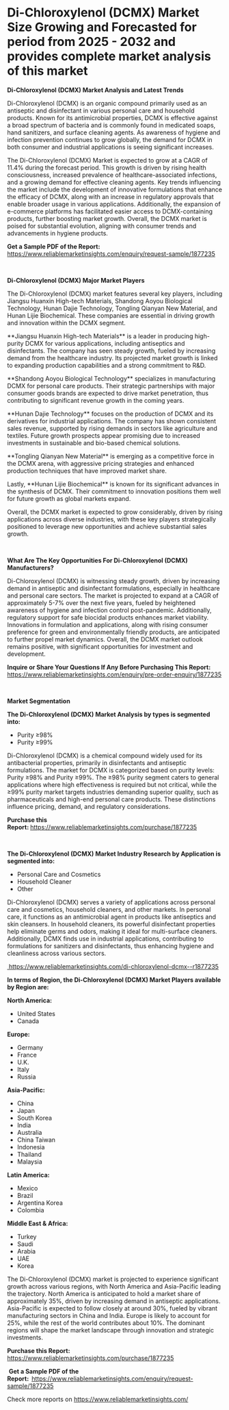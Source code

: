 <p><h1>Di-Chloroxylenol (DCMX) Market Size Growing and Forecasted for period from 2025 - 2032 and provides complete market analysis of this market</h1></p><p><strong>Di-Chloroxylenol (DCMX) Market Analysis and Latest Trends</strong></p>
<p><p>Di-Chloroxylenol (DCMX) is an organic compound primarily used as an antiseptic and disinfectant in various personal care and household products. Known for its antimicrobial properties, DCMX is effective against a broad spectrum of bacteria and is commonly found in medicated soaps, hand sanitizers, and surface cleaning agents. As awareness of hygiene and infection prevention continues to grow globally, the demand for DCMX in both consumer and industrial applications is seeing significant increases.</p><p>The Di-Chloroxylenol (DCMX) Market is expected to grow at a CAGR of 11.4% during the forecast period. This growth is driven by rising health consciousness, increased prevalence of healthcare-associated infections, and a growing demand for effective cleaning agents. Key trends influencing the market include the development of innovative formulations that enhance the efficacy of DCMX, along with an increase in regulatory approvals that enable broader usage in various applications. Additionally, the expansion of e-commerce platforms has facilitated easier access to DCMX-containing products, further boosting market growth. Overall, the DCMX market is poised for substantial evolution, aligning with consumer trends and advancements in hygiene products.</p></p>
<p><strong>Get a Sample PDF of the Report:&nbsp;</strong> <a href="https://www.reliablemarketinsights.com/enquiry/request-sample/1877235?utm_campaign=2630&utm_medium=2&utm_source=Github&utm_content=ia&utm_term=03042025&utm_id=di-chloroxylenol-dcmx">https://www.reliablemarketinsights.com/enquiry/request-sample/1877235</a></p>
<p>&nbsp;</p>
<p><strong>Di-Chloroxylenol (DCMX) Major Market Players</strong></p>
<p><p>The Di-Chloroxylenol (DCMX) market features several key players, including Jiangsu Huanxin High-tech Materials, Shandong Aoyou Biological Technology, Hunan Dajie Technology, Tongling Qianyan New Material, and Hunan Lijie Biochemical. These companies are essential in driving growth and innovation within the DCMX segment.</p><p>**Jiangsu Huanxin High-tech Materials** is a leader in producing high-purity DCMX for various applications, including antiseptics and disinfectants. The company has seen steady growth, fueled by increasing demand from the healthcare industry. Its projected market growth is linked to expanding production capabilities and a strong commitment to R&D.</p><p>**Shandong Aoyou Biological Technology** specializes in manufacturing DCMX for personal care products. Their strategic partnerships with major consumer goods brands are expected to drive market penetration, thus contributing to significant revenue growth in the coming years.</p><p>**Hunan Dajie Technology** focuses on the production of DCMX and its derivatives for industrial applications. The company has shown consistent sales revenue, supported by rising demands in sectors like agriculture and textiles. Future growth prospects appear promising due to increased investments in sustainable and bio-based chemical solutions.</p><p>**Tongling Qianyan New Material** is emerging as a competitive force in the DCMX arena, with aggressive pricing strategies and enhanced production techniques that have improved market share. </p><p>Lastly, **Hunan Lijie Biochemical** is known for its significant advances in the synthesis of DCMX. Their commitment to innovation positions them well for future growth as global markets expand.</p><p>Overall, the DCMX market is expected to grow considerably, driven by rising applications across diverse industries, with these key players strategically positioned to leverage new opportunities and achieve substantial sales growth.</p></p>
<p>&nbsp;</p>
<p><strong>What Are The Key Opportunities For Di-Chloroxylenol (DCMX) Manufacturers?</strong></p>
<p><p>Di-Chloroxylenol (DCMX) is witnessing steady growth, driven by increasing demand in antiseptic and disinfectant formulations, especially in healthcare and personal care sectors. The market is projected to expand at a CAGR of approximately 5-7% over the next five years, fueled by heightened awareness of hygiene and infection control post-pandemic. Additionally, regulatory support for safe biocidal products enhances market viability. Innovations in formulation and applications, along with rising consumer preference for green and environmentally friendly products, are anticipated to further propel market dynamics. Overall, the DCMX market outlook remains positive, with significant opportunities for investment and development.</p></p>
<p><strong>Inquire or Share Your Questions If Any Before Purchasing This Report:</strong> <a href="https://www.reliablemarketinsights.com/enquiry/pre-order-enquiry/1877235?utm_campaign=2630&utm_medium=2&utm_source=Github&utm_content=ia&utm_term=03042025&utm_id=di-chloroxylenol-dcmx">https://www.reliablemarketinsights.com/enquiry/pre-order-enquiry/1877235</a></p>
<p>&nbsp;</p>
<p><strong>Market Segmentation</strong></p>
<p><strong>The Di-Chloroxylenol (DCMX) Market Analysis by types is segmented into:</strong></p>
<p><ul><li>Purity ≥98%</li><li>Purity ≥99%</li></ul></p>
<p><p>Di-Chloroxylenol (DCMX) is a chemical compound widely used for its antibacterial properties, primarily in disinfectants and antiseptic formulations. The market for DCMX is categorized based on purity levels: Purity ≥98% and Purity ≥99%. The ≥98% purity segment caters to general applications where high effectiveness is required but not critical, while the ≥99% purity market targets industries demanding superior quality, such as pharmaceuticals and high-end personal care products. These distinctions influence pricing, demand, and regulatory considerations.</p></p>
<p><strong>Purchase this Report:&nbsp;</strong><a href="https://www.reliablemarketinsights.com/purchase/1877235?utm_campaign=2630&utm_medium=2&utm_source=Github&utm_content=ia&utm_term=03042025&utm_id=di-chloroxylenol-dcmx">https://www.reliablemarketinsights.com/purchase/1877235</a></p>
<p>&nbsp;</p>
<p><strong>The Di-Chloroxylenol (DCMX) Market Industry Research by Application is segmented into:</strong></p>
<p><ul><li>Personal Care and Cosmetics</li><li>Household Cleaner</li><li>Other</li></ul></p>
<p><p>Di-Chloroxylenol (DCMX) serves a variety of applications across personal care and cosmetics, household cleaners, and other markets. In personal care, it functions as an antimicrobial agent in products like antiseptics and skin cleansers. In household cleaners, its powerful disinfectant properties help eliminate germs and odors, making it ideal for multi-surface cleaners. Additionally, DCMX finds use in industrial applications, contributing to formulations for sanitizers and disinfectants, thus enhancing hygiene and cleanliness across various sectors.</p></p>
<p><a href="https://www.reliablemarketinsights.com/di-chloroxylenol-dcmx--r1877235?utm_campaign=2630&utm_medium=2&utm_source=Github&utm_content=ia&utm_term=03042025&utm_id=di-chloroxylenol-dcmx">&nbsp;https://www.reliablemarketinsights.com/di-chloroxylenol-dcmx--r1877235</a></p>
<p><strong>In terms of Region, the Di-Chloroxylenol (DCMX) Market Players available by Region are:</strong></p>
<p>
    <p> <strong> North America: </strong>
        <ul>
            <li>United States</li>
            <li>Canada</li>
        </ul>
        </p> 
    <p> <strong> Europe: </strong>
        <ul>
            <li>Germany</li>
            <li>France</li>
            <li>U.K.</li>
            <li>Italy</li>
            <li>Russia</li>
        </ul>
        </p> 
    <p> <strong> Asia-Pacific: </strong>
        <ul>
            <li>China</li>
            <li>Japan</li>
            <li>South Korea</li>
            <li>India</li>
            <li>Australia</li>
            <li>China Taiwan</li>
            <li>Indonesia</li>
            <li>Thailand</li>
            <li>Malaysia</li>
        </ul>
        </p> 
    <p> <strong> Latin America: </strong>
        <ul>
            <li>Mexico</li>
            <li>Brazil</li>
            <li>Argentina Korea</li>
            <li>Colombia</li>
        </ul>
        </p> 
    <p> <strong> Middle East & Africa: </strong>
        <ul>
            <li>Turkey</li>
            <li>Saudi</li>
            <li>Arabia</li>
            <li>UAE</li>
            <li>Korea</li>
        </ul>
    </p>
    </p>
<p><p>The Di-Chloroxylenol (DCMX) market is projected to experience significant growth across various regions, with North America and Asia-Pacific leading the trajectory. North America is anticipated to hold a market share of approximately 35%, driven by increasing demand in antiseptic applications. Asia-Pacific is expected to follow closely at around 30%, fueled by vibrant manufacturing sectors in China and India. Europe is likely to account for 25%, while the rest of the world contributes about 10%. The dominant regions will shape the market landscape through innovation and strategic investments.</p></p>
<p><strong>Purchase this Report: </strong><a href="https://www.reliablemarketinsights.com/purchase/1877235?utm_campaign=2630&utm_medium=2&utm_source=Github&utm_content=ia&utm_term=03042025&utm_id=di-chloroxylenol-dcmx">https://www.reliablemarketinsights.com/purchase/1877235</a></p>
<p>&nbsp;<strong>Get a Sample PDF of the Report:&nbsp;&nbsp;</strong><a href="https://www.reliablemarketinsights.com/enquiry/request-sample/1877235?utm_campaign=2630&utm_medium=2&utm_source=Github&utm_content=ia&utm_term=03042025&utm_id=di-chloroxylenol-dcmx">https://www.reliablemarketinsights.com/enquiry/request-sample/1877235</a></p>
<p><strong></strong></p>
<p>Check more reports on <a href="https://www.reliablemarketinsights.com/?utm_campaign=2630&utm_medium=2&utm_source=Github&utm_content=ia&utm_term=03042025&utm_id=di-chloroxylenol-dcmx">https://www.reliablemarketinsights.com/</a></p>
